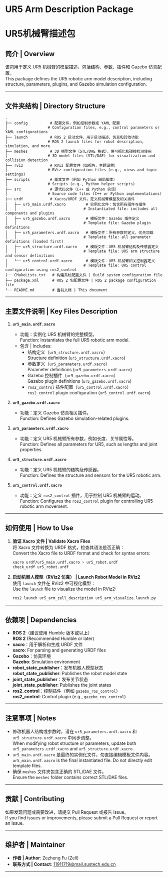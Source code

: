 # UR5 Arm Description Package  
# UR5机械臂描述包  

## 简介 | Overview  
该包用于定义 UR5 机械臂的模型描述，包括结构、参数、插件和 Gazebo 仿真配置。  
This package defines the UR5 robotic arm model description, including structure, parameters, plugins, and Gazebo simulation configuration.  

---

## 文件夹结构 | Directory Structure  

```plaintext
.
├── config          # 配置文件，例如控制参数或 YAML 配置  
│                  # Configuration files, e.g., control parameters or YAML configurations  
├── launch          # ROS 2 启动文件，用于启动描述、仿真和其他功能  
│                  # ROS 2 launch files for robot description, simulation, and more  
├── meshes          # 3D 模型文件（STL/DAE 格式），供可视化和碰撞检测使用  
│                  # 3D model files (STL/DAE) for visualization and collision detection  
├── rviz            # RViz 配置文件（如视角、主题设置）  
│                  # RViz configuration files (e.g., views and topic settings)  
├── scripts         # 脚本文件（例如 Python 辅助脚本）  
│                  # Scripts (e.g., Python helper scripts)  
├── src             # 源代码文件（C++ 或 Python 实现）  
│                  # Source code files (C++ or Python implementations)  
├── urdf            # Xacro/URDF 文件，定义机械臂模型及相关插件  
│   ├── ur5_main.urdf.xacro         # 实例化文件：包含所有组件与插件  
│   │                              # Instantiated file: includes all components and plugins  
│   ├── ur5_gazebo.urdf.xacro       # 模板文件：Gazebo 插件定义  
│   │                              # Template file: Gazebo plugin definitions  
│   ├── ur5_parameters.urdf.xacro   # 模板文件：所有参数的定义，优先加载  
│   │                              # Template file: all parameter definitions (loaded first)  
│   ├── ur5_structure.urdf.xacro    # 模板文件：UR5 机械臂结构及传感器定义  
│   │                              # Template file: UR5 arm structure and sensor definitions  
│   └── ur5_control.urdf.xacro      # 模板文件：UR5 机械臂相关控制器定义  
│                                  # Template file: UR5 control configuration using ros2_control  
├── CMakeLists.txt   # 构建系统配置文件 | Build system configuration file  
├── package.xml      # ROS 2 包配置文件 | ROS 2 package configuration file  
└── README.md        # 当前文档 | This document  
```

---

## 主要文件说明 | Key Files Description  

1. **`ur5_main.urdf.xacro`**  
   - 功能：实例化 UR5 机械臂的完整模型。  
     Function: Instantiates the full UR5 robotic arm model.  
   - 包含 | Includes:  
     - 结构定义（`ur5_structure.urdf.xacro`）  
       Structure definition (`ur5_structure.urdf.xacro`)  
     - 参数定义（`ur5_parameters.urdf.xacro`）  
       Parameter definitions (`ur5_parameters.urdf.xacro`)  
     - Gazebo 控制插件（`ur5_gazebo.urdf.xacro`）  
       Gazebo plugin definitions (`ur5_gazebo.urdf.xacro`)  
     - `ros2_control` 插件配置（`ur5_control.urdf.xacro`）  
       `ros2_control` plugin configuration (`ur5_control.urdf.xacro`)  

2. **`ur5_gazebo.urdf.xacro`**  
   - 功能：定义 Gazebo 仿真相关插件。  
     Function: Defines Gazebo simulation-related plugins.  

3. **`ur5_parameters.urdf.xacro`**  
   - 功能：定义 UR5 机械臂所有参数，例如长度、关节属性等。  
     Function: Defines all parameters for UR5, such as lengths and joint properties.  

4. **`ur5_structure.urdf.xacro`**  
   - 功能：定义 UR5 机械臂的结构及传感器。  
     Function: Defines the structure and sensors for the UR5 robotic arm.  

5. **`ur5_control.urdf.xacro`**  
   - 功能：定义 `ros2_control` 插件，用于控制 UR5 机械臂的运动。  
     Function: Configures the `ros2_control` plugin for controlling UR5 robotic arm movement.  

---

## 如何使用 | How to Use  

1. **验证 Xacro 文件 | Validate Xacro Files**  
   将 Xacro 文件转换为 URDF 格式，检查其语法是否正确：  
   Convert the Xacro file to URDF format and check for syntax errors:  
   ```bash
   xacro urdf/ur5_main.urdf.xacro > ur5_robot.urdf
   check_urdf ur5_robot.urdf
   ```

2. **启动机器人模型（RViz2 仿真） | Launch Robot Model in RViz2**  
   使用 `launch` 文件在 RViz2 中可视化模型：  
   Use the `launch` file to visualize the model in RViz2:  
   ```bash
   ros2 launch ur5_arm_zell_description ur5_arm_visualize.launch.py
   ```


---

## 依赖项 | Dependencies  

- **ROS 2**（建议使用 Humble 版本或以上）  
  **ROS 2** (Recommended Humble or later)  
- **xacro**：用于解析和生成 URDF 文件  
  **xacro**: For parsing and generating URDF files  
- **Gazebo**：仿真环境  
  **Gazebo**: Simulation environment  
- **robot_state_publisher**：发布机器人模型状态  
  **robot_state_publisher**: Publishes the robot model state  
- **joint_state_publisher**：发布关节状态  
  **joint_state_publisher**: Publishes the joint states  
- **ros2_control**：控制插件（例如 `gazebo_ros_control`）  
  **ros2_control**: Control plugin (e.g., `gazebo_ros_control`)  

---

## 注意事项 | Notes  

- 修改机器人结构或参数时，请在 `ur5_parameters.urdf.xacro` 和 `ur5_structure.urdf.xacro` 中同步调整。  
  When modifying robot structure or parameters, update both `ur5_parameters.urdf.xacro` and `ur5_structure.urdf.xacro`.  
- `ur5_main.urdf.xacro` 是最终的实例化文件，勿直接编辑模板文件内容。  
  `ur5_main.urdf.xacro` is the final instantiated file. Do not directly edit template files.  
- 确保 `meshes` 文件夹包含正确的 STL/DAE 文件。  
  Ensure the `meshes` folder contains correct STL/DAE files.  

---

## 贡献 | Contributing  

如果发现问题或需要改进，请提交 Pull Request 或报告 Issue。  
If you find issues or improvements, please submit a Pull Request or report an Issue.  

---

## 维护者 | Maintainer  

- **作者 | Author**: Zezheng Fu (Zell)  
- **联系方式 | Contact**: 11911719@mail.sustech.edu.cn  

--- 

